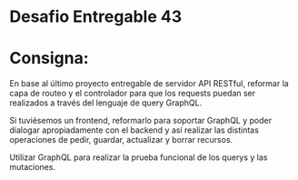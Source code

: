 # Desafio Entregable 43

# Consigna:  

En base al último proyecto entregable de servidor API RESTful, reformar la capa de routeo y el controlador para que los requests puedan ser realizados a través del lenguaje de query GraphQL.  

Si tuviésemos un frontend, reformarlo para soportar GraphQL y poder dialogar apropiadamente con el backend y así realizar las distintas operaciones de pedir, guardar, actualizar y borrar recursos.

Utilizar GraphQL para realizar la prueba funcional de los querys y las mutaciones.